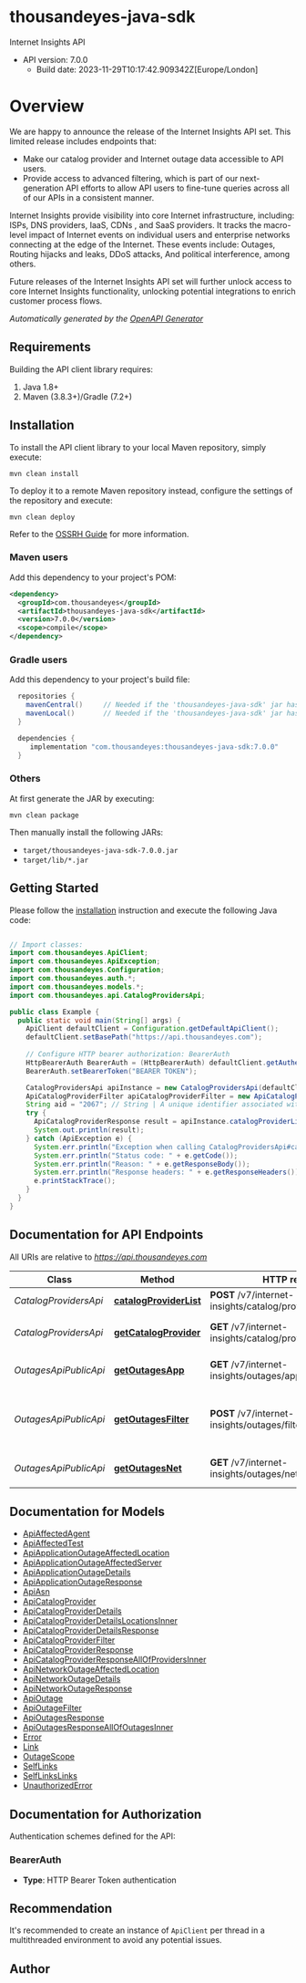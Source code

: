 # thousandeyes-java-sdk

Internet Insights API
- API version: 7.0.0
  - Build date: 2023-11-29T10:17:42.909342Z[Europe/London]

# Overview
We are happy to announce the release of the Internet Insights API set. This limited release includes endpoints that:
* Make our catalog provider and Internet outage data accessible to API users.
* Provide access to advanced filtering, which is part of our next-generation API efforts to allow API users to fine-tune queries across all of our APIs in a consistent manner.

Internet Insights provide visibility into core Internet infrastructure, including: ISPs, DNS providers, IaaS, CDNs , and SaaS providers.
It tracks the macro-level impact of Internet events on individual users and enterprise networks connecting at the edge of the Internet. These events include: Outages, Routing hijacks and leaks, DDoS attacks, And political interference, among others.

Future releases of the Internet Insights API set will further unlock access to core Internet Insights functionality, unlocking potential integrations to enrich customer process flows.



*Automatically generated by the [OpenAPI Generator](https://openapi-generator.tech)*


## Requirements

Building the API client library requires:
1. Java 1.8+
2. Maven (3.8.3+)/Gradle (7.2+)

## Installation

To install the API client library to your local Maven repository, simply execute:

```shell
mvn clean install
```

To deploy it to a remote Maven repository instead, configure the settings of the repository and execute:

```shell
mvn clean deploy
```

Refer to the [OSSRH Guide](http://central.sonatype.org/pages/ossrh-guide.html) for more information.

### Maven users

Add this dependency to your project's POM:

```xml
<dependency>
  <groupId>com.thousandeyes</groupId>
  <artifactId>thousandeyes-java-sdk</artifactId>
  <version>7.0.0</version>
  <scope>compile</scope>
</dependency>
```

### Gradle users

Add this dependency to your project's build file:

```groovy
  repositories {
    mavenCentral()     // Needed if the 'thousandeyes-java-sdk' jar has been published to maven central.
    mavenLocal()       // Needed if the 'thousandeyes-java-sdk' jar has been published to the local maven repo.
  }

  dependencies {
     implementation "com.thousandeyes:thousandeyes-java-sdk:7.0.0"
  }
```

### Others

At first generate the JAR by executing:

```shell
mvn clean package
```

Then manually install the following JARs:

* `target/thousandeyes-java-sdk-7.0.0.jar`
* `target/lib/*.jar`

## Getting Started

Please follow the [installation](#installation) instruction and execute the following Java code:

```java

// Import classes:
import com.thousandeyes.ApiClient;
import com.thousandeyes.ApiException;
import com.thousandeyes.Configuration;
import com.thousandeyes.auth.*;
import com.thousandeyes.models.*;
import com.thousandeyes.api.CatalogProvidersApi;

public class Example {
  public static void main(String[] args) {
    ApiClient defaultClient = Configuration.getDefaultApiClient();
    defaultClient.setBasePath("https://api.thousandeyes.com");
    
    // Configure HTTP bearer authorization: BearerAuth
    HttpBearerAuth BearerAuth = (HttpBearerAuth) defaultClient.getAuthentication("BearerAuth");
    BearerAuth.setBearerToken("BEARER TOKEN");

    CatalogProvidersApi apiInstance = new CatalogProvidersApi(defaultClient);
    ApiCatalogProviderFilter apiCatalogProviderFilter = new ApiCatalogProviderFilter(); // ApiCatalogProviderFilter | 
    String aid = "2067"; // String | A unique identifier associated with your account group. You can retrieve your `AccountGroupId` from the `/account-groups` endpoint. Note that you must be assigned to the target account group. Specifying this parameter without being assigned to the target account group will result in an error response.
    try {
      ApiCatalogProviderResponse result = apiInstance.catalogProviderList(apiCatalogProviderFilter, aid);
      System.out.println(result);
    } catch (ApiException e) {
      System.err.println("Exception when calling CatalogProvidersApi#catalogProviderList");
      System.err.println("Status code: " + e.getCode());
      System.err.println("Reason: " + e.getResponseBody());
      System.err.println("Response headers: " + e.getResponseHeaders());
      e.printStackTrace();
    }
  }
}

```

## Documentation for API Endpoints

All URIs are relative to *https://api.thousandeyes.com*

Class | Method | HTTP request | Description
------------ | ------------- | ------------- | -------------
*CatalogProvidersApi* | [**catalogProviderList**](docs/CatalogProvidersApi.md#catalogProviderList) | **POST** /v7/internet-insights/catalog/providers/filter | List catalog providers
*CatalogProvidersApi* | [**getCatalogProvider**](docs/CatalogProvidersApi.md#getCatalogProvider) | **GET** /v7/internet-insights/catalog/providers/{providerId} | Retrieve a catalog provider
*OutagesApiPublicApi* | [**getOutagesApp**](docs/OutagesApiPublicApi.md#getOutagesApp) | **GET** /v7/internet-insights/outages/app/{outageId} | Retrieve application outage
*OutagesApiPublicApi* | [**getOutagesFilter**](docs/OutagesApiPublicApi.md#getOutagesFilter) | **POST** /v7/internet-insights/outages/filter | List network and application outages
*OutagesApiPublicApi* | [**getOutagesNet**](docs/OutagesApiPublicApi.md#getOutagesNet) | **GET** /v7/internet-insights/outages/net/{outageId} | Retrieve network outage


## Documentation for Models

 - [ApiAffectedAgent](docs/ApiAffectedAgent.md)
 - [ApiAffectedTest](docs/ApiAffectedTest.md)
 - [ApiApplicationOutageAffectedLocation](docs/ApiApplicationOutageAffectedLocation.md)
 - [ApiApplicationOutageAffectedServer](docs/ApiApplicationOutageAffectedServer.md)
 - [ApiApplicationOutageDetails](docs/ApiApplicationOutageDetails.md)
 - [ApiApplicationOutageResponse](docs/ApiApplicationOutageResponse.md)
 - [ApiAsn](docs/ApiAsn.md)
 - [ApiCatalogProvider](docs/ApiCatalogProvider.md)
 - [ApiCatalogProviderDetails](docs/ApiCatalogProviderDetails.md)
 - [ApiCatalogProviderDetailsLocationsInner](docs/ApiCatalogProviderDetailsLocationsInner.md)
 - [ApiCatalogProviderDetailsResponse](docs/ApiCatalogProviderDetailsResponse.md)
 - [ApiCatalogProviderFilter](docs/ApiCatalogProviderFilter.md)
 - [ApiCatalogProviderResponse](docs/ApiCatalogProviderResponse.md)
 - [ApiCatalogProviderResponseAllOfProvidersInner](docs/ApiCatalogProviderResponseAllOfProvidersInner.md)
 - [ApiNetworkOutageAffectedLocation](docs/ApiNetworkOutageAffectedLocation.md)
 - [ApiNetworkOutageDetails](docs/ApiNetworkOutageDetails.md)
 - [ApiNetworkOutageResponse](docs/ApiNetworkOutageResponse.md)
 - [ApiOutage](docs/ApiOutage.md)
 - [ApiOutageFilter](docs/ApiOutageFilter.md)
 - [ApiOutagesResponse](docs/ApiOutagesResponse.md)
 - [ApiOutagesResponseAllOfOutagesInner](docs/ApiOutagesResponseAllOfOutagesInner.md)
 - [Error](docs/Error.md)
 - [Link](docs/Link.md)
 - [OutageScope](docs/OutageScope.md)
 - [SelfLinks](docs/SelfLinks.md)
 - [SelfLinksLinks](docs/SelfLinksLinks.md)
 - [UnauthorizedError](docs/UnauthorizedError.md)


<a id="documentation-for-authorization"></a>
## Documentation for Authorization


Authentication schemes defined for the API:
<a id="BearerAuth"></a>
### BearerAuth

- **Type**: HTTP Bearer Token authentication


## Recommendation

It's recommended to create an instance of `ApiClient` per thread in a multithreaded environment to avoid any potential issues.

## Author



